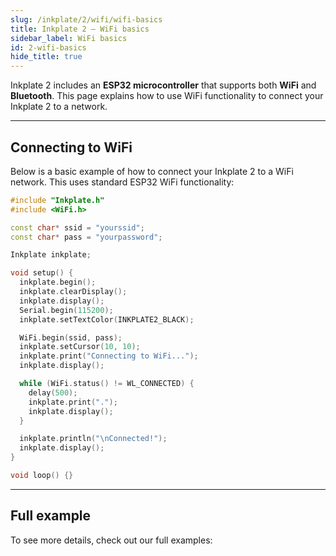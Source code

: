 ```yaml
---
slug: /inkplate/2/wifi/wifi-basics
title: Inkplate 2 – WiFi basics
sidebar_label: WiFi basics
id: 2-wifi-basics
hide_title: true
---
```


<SectionTitle title="WiFi basics" backgroundImage="/img/wifi.png" />

Inkplate 2 includes an **ESP32 microcontroller** that supports both **WiFi** and **Bluetooth**. This page explains how to use WiFi functionality to connect your Inkplate 2 to a network.

---

## Connecting to WiFi

Below is a basic example of how to connect your Inkplate 2 to a WiFi network. This uses standard ESP32 WiFi functionality:

```cpp
#include "Inkplate.h"
#include <WiFi.h>

const char* ssid = "yourssid";
const char* pass = "yourpassword";

Inkplate inkplate;

void setup() {
  inkplate.begin();
  inkplate.clearDisplay();
  inkplate.display();
  Serial.begin(115200);
  inkplate.setTextColor(INKPLATE2_BLACK);

  WiFi.begin(ssid, pass);
  inkplate.setCursor(10, 10);
  inkplate.print("Connecting to WiFi...");
  inkplate.display();

  while (WiFi.status() != WL_CONNECTED) {
    delay(500);
    inkplate.print(".");
    inkplate.display();
  }

  inkplate.println("\nConnected!");
  inkplate.display();
}

void loop() {}
```

<FunctionDocumentation
  functionName="WiFi.status()"
  description="Checks the current connection status of the ESP32's WiFi module."
  returnDescription="Returns WL_CONNECTED if the board is connected to a WiFi network."
/>

---

## Full example

To see more details, check out our full examples:
<QuickLink 
  title="Inkplate_2_WiFi_examples" 
  description="Inkpate 10 WiFi examples from Inkplate library"
  url="https://github.com/SolderedElectronics/Inkplate-Arduino-library/tree/dev/examples/Inkplate2/Advanced/WEB_WiFi" 
/>